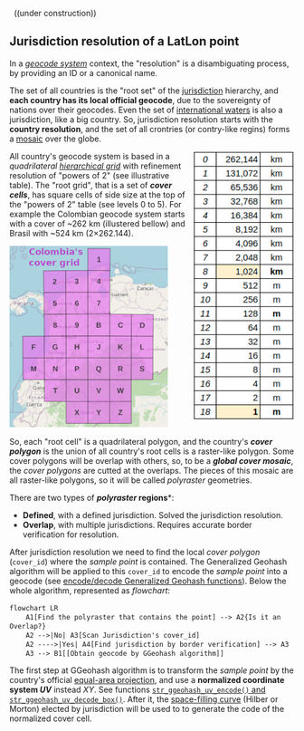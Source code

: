 &nbsp; ((under construction))


## Jurisdiction resolution of a LatLon point

In a [*geocode system*](https://en.wikipedia.org/wiki/Geocode#Geocode_system) context,
the "resolution" is a disambiguating process, by providing an ID or a canonical name.

The set of all countries is the "root set" of the [jurisdiction](https://en.wikipedia.org/wiki/Jurisdiction) hierarchy,
and **each country has its local official geocode**, due to the sovereignty of nations over their geocodes.
Even the set of [international waters](https://en.wikipedia.org/wiki/International_waters) is also a jurisdiction, like a big country.
So, jurisdiction resolution starts with the **country resolution**, and the set of all crontries (or contry-like regins)
forms a [mosaic](https://en.wikipedia.org/wiki/Tessellation) over the globe.

<img align="right" width="180" src="https://github.com/osm-codes/CO_new/blob/main/assets/powers2-grid.png">

All country's geocode system is based in a *quadrilateral [hierarchical grid](https://en.wikipedia.org/wiki/Geocode#Hierarchical_grids)*
with refinement resolution of "powers of 2" (see illustrative table).  The "root grid", that is a set of ***cover cells***,
has square cells of side size at the top of the  "powers of 2" table (see levels 0 to 5).
For example the Colombian geocode system starts with a cover of ~262&nbsp;km (illustered bellow) and Brasil with&nbsp;~524&nbsp;km&nbsp;(2×262.144).

![](https://raw.githubusercontent.com/osm-codes/CO_new/main/assets/libgrid_CO-L0cover.280px.png)

So, each "root cell" is a quadrilateral polygon, and the country's ***cover polygon*** is the union of all country's root cells is a raster-like polygon.
Some cover polygons will be overlap with others, so, to be a ***global cover mosaic***, the  *cover polygons* are cutted at the overlaps.
The pieces of this mosaic are all raster-like polygons, so it will be called *polyraster* geometries.

There are two types of ***polyraster* regions***:

* **Defined**, with a defined jurisdiction. Solved the jurisdiction resolution.
* **Overlap**, with multiple jurisdictions. Requires accurate border verification for resolution.

After jurisdiction resolution we need to find the local *cover polygon* (`cover_id`) where the *sample point* is contained.
The Generalized Geohash algorithm will be applied to this `cover_id` to encode the *sample point*
into a geocode (see [encode/decode Generalized Geohash functions](https://github.com/AddressForAll/pg_pubLib-v1/blob/main/src/pubLib05hcode-encdec.sql)).
Below the whole algorithm, represented as *flowchart*:

```mermaid
flowchart LR
    A1[Find the polyraster that contains the point] --> A2{Is it an Overlap?}
    A2 -->|No| A3[Scan Jurisdiction's cover_id]
    A2 ---->|Yes| A4[Find jurisdiction by border verification] --> A3
    A3 --> B1[[Obtain geocode by GGeohash algorithm]]
```

The first step at GGeohash algorithm is to transform the *sample point* by the country's official [equal-area projection](https://en.wikipedia.org/wiki/Equal-area_map), and use a **normalized coordinate system *UV*** instead *XY*. See functions [`str_ggeohash_uv_encode()` and `str_ggeohash_uv_decode_box()`](https://github.com/AddressForAll/pg_pubLib-v1/blob/main/src/pubLib05hcode-encdec.sql#L200). After it, the [space-filling curve](https://ppkrauss.github.io/Sfc4q/) (Hilber or Morton) elected by jurisdiction will be used to to generate the code of the normalized cover cell.

